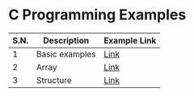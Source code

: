 # C Programming Examples

| S.N. | Description    | Example Link               |
| ---- | -------------- | -------------------------- |
| 1    | Basic examples | [Link](examples)           |
| 2    | Array          | [Link](chapters/array)     |
| 3    | Structure      | [Link](chapters/structure) |
